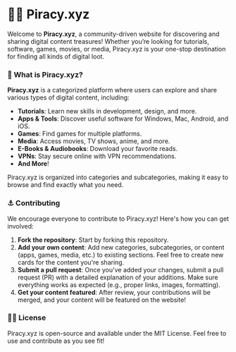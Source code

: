 # 🏴‍☠️ Piracy.xyz

Welcome to **Piracy.xyz**, a community-driven website for discovering and sharing digital content treasures! Whether you’re looking for tutorials, software, games, movies, or media, Piracy.xyz is your one-stop destination for finding all kinds of digital loot.

### 🌊 What is Piracy.xyz?

**Piracy.xyz** is a categorized platform where users can explore and share various types of digital content, including:
- **Tutorials**: Learn new skills in development, design, and more.
- **Apps & Tools**: Discover useful software for Windows, Mac, Android, and iOS.
- **Games**: Find games for multiple platforms.
- **Media**: Access movies, TV shows, anime, and more.
- **E-Books & Audiobooks**: Download your favorite reads.
- **VPNs**: Stay secure online with VPN recommendations.
- **And More**!

Piracy.xyz is organized into categories and subcategories, making it easy to browse and find exactly what you need.

### ⚓ Contributing

We encourage everyone to contribute to Piracy.xyz! Here's how you can get involved:

1. **Fork the repository**: Start by forking this repository.
2. **Add your own content**: Add new categories, subcategories, or content (apps, games, media, etc.) to existing sections. Feel free to create new cards for the content you're sharing.
3. **Submit a pull request**: Once you've added your changes, submit a pull request (PR) with a detailed explanation of your additions. Make sure everything works as expected (e.g., proper links, images, formatting).
4. **Get your content featured**: After review, your contributions will be merged, and your content will be featured on the website!

### 🏴‍☠️ License
Piracy.xyz is open-source and available under the MIT License. Feel free to use and contribute as you see fit!
